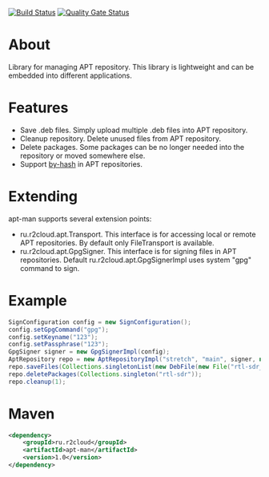 [![Build Status](https://app.travis-ci.com/dernasherbrezon/apt-man.svg?branch=main)](https://app.travis-ci.com/github/dernasherbrezon/apt-man) [![Quality Gate Status](https://sonarcloud.io/api/project_badges/measure?project=ru.r2cloud%3Aapt-man&metric=alert_status)](https://sonarcloud.io/dashboard?id=ru.r2cloud%3Aapt-man)

# About

Library for managing APT repository. This library is lightweight and can be embedded into different applications.

# Features

  * Save .deb files. Simply upload multiple .deb files into APT repository.
  * Cleanup repository. Delete unused files from APT repository.
  * Delete packages. Some packages can be no longer needed into the repository or moved somewhere else.
  * Support [by-hash](https://wiki.ubuntu.com/AptByHash) in APT repositories.
  
# Extending

apt-man supports several extension points:

 * ru.r2cloud.apt.Transport. This interface is for accessing local or remote APT repositories. By default only FileTransport is available.
 * ru.r2cloud.apt.GpgSigner. This interface is for signing files in APT repositories. Default ru.r2cloud.apt.GpgSignerImpl uses system "gpg" command to sign.
 
# Example

```java
SignConfiguration config = new SignConfiguration();
config.setGpgCommand("gpg");
config.setKeyname("123");
config.setPassphrase("123");
GpgSigner signer = new GpgSignerImpl(config);
AptRepository repo = new AptRepositoryImpl("stretch", "main", signer, new FileTransport("/var/www/apt"));
repo.saveFiles(Collections.singletonList(new DebFile(new File("rtl-sdr_0.6_armhf.deb"))));
repo.deletePackages(Collections.singleton("rtl-sdr"));
repo.cleanup(1);
```

# Maven


```xml
<dependency>
	<groupId>ru.r2cloud</groupId>
	<artifactId>apt-man</artifactId>
	<version>1.0</version>
</dependency>
```